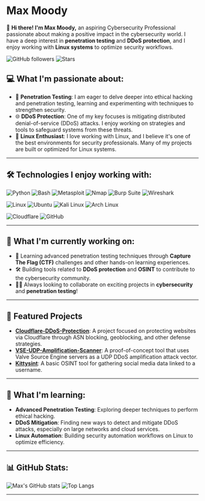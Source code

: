 # Max Moody

👋 **Hi there! I'm Max Moody,** an aspiring Cybersecurity Professional passionate about making a positive impact in the cybersecurity world. I have a deep interest in **penetration testing** and **DDoS protection**, and I enjoy working with **Linux systems** to optimize security workflows.

![GitHub followers](https://img.shields.io/github/followers/maxmoodycyber?style=social) ![Stars](https://img.shields.io/github/stars/maxmoodycyber?style=social)

## 💻 What I'm passionate about:
- 🔐 **Penetration Testing**: I am eager to delve deeper into ethical hacking and penetration testing, learning and experimenting with techniques to strengthen security.
- 🌐 **DDoS Protection**: One of my key focuses is mitigating distributed denial-of-service (DDoS) attacks. I enjoy working on strategies and tools to safeguard systems from these threats.
- 🐧 **Linux Enthusiast**: I love working with Linux, and I believe it's one of the best environments for security professionals. Many of my projects are built or optimized for Linux systems.

---

## 🛠️ Technologies I enjoy working with:
![Python](https://img.shields.io/badge/Python-3776AB?style=for-the-badge&logo=python&logoColor=white)
![Bash](https://img.shields.io/badge/Bash-4EAA25?style=for-the-badge&logo=gnu-bash&logoColor=white)
![Metasploit](https://img.shields.io/badge/Metasploit-414141?style=for-the-badge&logo=metasploit&logoColor=white)
![Nmap](https://img.shields.io/badge/Nmap-000000?style=for-the-badge&logo=nmap&logoColor=white)
![Burp Suite](https://img.shields.io/badge/Burp_Suite-FF6F00?style=for-the-badge&logo=burpsuite&logoColor=white)
![Wireshark](https://img.shields.io/badge/Wireshark-1679A7?style=for-the-badge&logo=wireshark&logoColor=white)

![Linux](https://img.shields.io/badge/Linux-FCC624?style=for-the-badge&logo=linux&logoColor=black)
![Ubuntu](https://img.shields.io/badge/Ubuntu-E95420?style=for-the-badge&logo=ubuntu&logoColor=white)
![Kali Linux](https://img.shields.io/badge/Kali_Linux-557C94?style=for-the-badge&logo=kalilinux&logoColor=white)
![Arch Linux](https://img.shields.io/badge/Arch_Linux-1793D1?style=for-the-badge&logo=archlinux&logoColor=white)

![Cloudflare](https://img.shields.io/badge/Cloudflare-F38020?style=for-the-badge&logo=cloudflare&logoColor=white)
![GitHub](https://img.shields.io/badge/GitHub-181717?style=for-the-badge&logo=github&logoColor=white)

---

## 🚀 What I'm currently working on:
- 🔭 Learning advanced penetration testing techniques through **Capture The Flag (CTF)** challenges and other hands-on learning experiences.
- 🛠️ Building tools related to **DDoS protection** and **OSINT** to contribute to the cybersecurity community.
- 👨‍💻 Always looking to collaborate on exciting projects in **cybersecurity** and **penetration testing**!

---

## 🔗 Featured Projects
- **[Cloudflare-DDoS-Protection](https://github.com/maxmoodycyber/Cloudflare-DDOS-Protection)**: A project focused on protecting websites via Cloudflare through ASN blocking, geoblocking, and other defense strategies.
- **[VSE-UDP-Amplification-Scanner](https://github.com/maxmoodycyber/VSE-UDP-Amplification-Scanner)**: A proof-of-concept tool that uses Valve Source Engine servers as a UDP DDoS amplification attack vector.
- **[Kittysint](https://github.com/maxmoodycyber/kittysint)**: A basic OSINT tool for gathering social media data linked to a username.

---

## 🌱 What I'm learning:
- **Advanced Penetration Testing**: Exploring deeper techniques to perform ethical hacking.
- **DDoS Mitigation**: Finding new ways to detect and mitigate DDoS attacks, especially on large networks and cloud services.
- **Linux Automation**: Building security automation workflows on Linux to optimize efficiency.

---

## 📊 GitHub Stats:
![Max's GitHub stats](https://github-readme-stats.vercel.app/api?username=maxmoodycyber&show_icons=true&theme=dark)
![Top Langs](https://github-readme-stats.vercel.app/api/top-langs/?username=maxmoodycyber&layout=compact&theme=dark)

---
